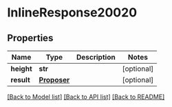 # InlineResponse20020

## Properties
Name | Type | Description | Notes
------------ | ------------- | ------------- | -------------
**height** | **str** |  | [optional] 
**result** | [**Proposer**](Proposer.md) |  | [optional] 

[[Back to Model list]](../README.md#documentation-for-models) [[Back to API list]](../README.md#documentation-for-api-endpoints) [[Back to README]](../README.md)


